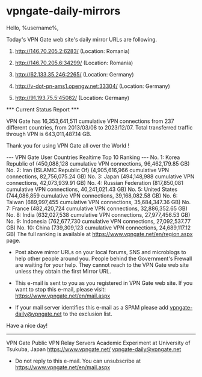 # vpngate-daily-mirrors

Hello, %username%,

Today's VPN Gate web site's daily mirror URLs are following.

1. http://146.70.205.2:6283/
   (Location: Romania)

2. http://146.70.205.6:34299/
   (Location: Romania)

3. http://62.133.35.246:2265/
   (Location: Germany)

4. http://v-dot-pn-ams1.opengw.net:33304/
   (Location: Germany)

5. http://91.193.75.5:45082/
   (Location: Germany)


*** Current Status Report ***

VPN Gate has 16,353,641,511 cumulative VPN connections from 237 different countries, from 2013/03/08 to 2023/12/07.
Total transferred traffic through VPN is 643,011,487.14 GB.

Thank you for using VPN Gate all over the World !


--- VPN Gate User Countries Realtime Top 10 Ranking ---
No. 1: Korea Republic of (450,088,128 cumulative VPN connections, 96,462,179.85 GB)
No. 2: Iran (ISLAMIC Republic Of) (4,905,616,966 cumulative VPN connections, 82,756,075.24 GB)
No. 3: Japan (494,148,988 cumulative VPN connections, 42,073,939.91 GB)
No. 4: Russian Federation (817,850,081 cumulative VPN connections, 40,241,021.43 GB)
No. 5: United States (744,086,859 cumulative VPN connections, 39,168,082.58 GB)
No. 6: Taiwan (689,997,455 cumulative VPN connections, 35,684,347.36 GB)
No. 7: France (482,420,724 cumulative VPN connections, 32,886,352.65 GB)
No. 8: India (632,027,538 cumulative VPN connections, 27,977,456.53 GB)
No. 9: Indonesia (762,677,730 cumulative VPN connections, 27,092,537.77 GB)
No. 10: China (739,309,123 cumulative VPN connections, 24,689,117.12 GB)
The full ranking is available at https://www.vpngate.net/en/region.aspx page.


* Post above mirror URLs on your local forums, SNS and microblogs
  to help other people around you.
  People behind the Government's Frewall are waiting for your help.
  They cannot reach to the VPN Gate web site
  unless they obtain the first Mirror URL.

* This e-mail is sent to you as you registered in VPN Gate web site.
  If you want to stop this e-mail, please visit:
  https://www.vpngate.net/en/mail.aspx

* If your mail server identifies this e-mail as a SPAM
  please add vpngate-daily@vpngate.net to the exclusion list.

Have a nice day!

------------------------------------------------------
VPN Gate Public VPN Relay Servers
Academic Experiment at University of Tsukuba, Japan
https://www.vpngate.net/
vpngate-daily@vpngate.net
* Do not reply to this e-mail.
  You can unsubscribe at https://www.vpngate.net/en/mail.aspx


